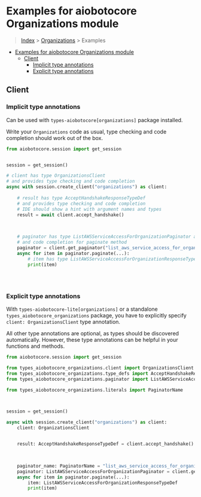 <a id="examples-for-aiobotocore-organizations-module"></a>

# Examples for aiobotocore Organizations module

> [Index](../README.md) > [Organizations](./README.md) > Examples

- [Examples for aiobotocore Organizations module](#examples-for-aiobotocore-organizations-module)
  - [Client](#client)
    - [Implicit type annotations](#implicit-type-annotations)
    - [Explicit type annotations](#explicit-type-annotations)

<a id="client"></a>

## Client

<a id="implicit-type-annotations"></a>

### Implicit type annotations

Can be used with `types-aiobotocore[organizations]` package installed.

Write your `Organizations` code as usual, type checking and code completion
should work out of the box.

```python
from aiobotocore.session import get_session


session = get_session()

# client has type OrganizationsClient
# and provides type checking and code completion
async with session.create_client("organizations") as client:
    
    # result has type AcceptHandshakeResponseTypeDef
    # and provides type checking and code completion
    # IDE should show a hint with argument names and types
    result = await client.accept_handshake()
    

    
    # paginator has type ListAWSServiceAccessForOrganizationPaginator and provides type checking
    # and code completion for paginate method
    paginator = client.get_paginator("list_aws_service_access_for_organization")
    async for item in paginator.paginate(...):
        # item has type ListAWSServiceAccessForOrganizationResponseTypeDef
        print(item)
    

    
```

<a id="explicit-type-annotations"></a>

### Explicit type annotations

With `types-aiobotocore-lite[organizations]` or a standalone
`types_aiobotocore_organizations` package, you have to explicitly specify
`client: OrganizationsClient` type annotation.

All other type annotations are optional, as types should be discovered
automatically. However, these type annotations can be helpful in your functions
and methods.

```python
from aiobotocore.session import get_session

from types_aiobotocore_organizations.client import OrganizationsClient
from types_aiobotocore_organizations.type_defs import AcceptHandshakeResponseTypeDef
from types_aiobotocore_organizations.paginator import ListAWSServiceAccessForOrganizationPaginator

from types_aiobotocore_organizations.literals import PaginatorName



session = get_session()

async with session.create_client("organizations") as client:
    client: OrganizationsClient

    
    result: AcceptHandshakeResponseTypeDef = client.accept_handshake()
    

    
    paginator_name: PaginatorName = "list_aws_service_access_for_organization"
    paginator: ListAWSServiceAccessForOrganizationPaginator = client.get_paginator(paginator_name)
    async for item in paginator.paginate(...):
        item: ListAWSServiceAccessForOrganizationResponseTypeDef
        print(item)
    

    
```
